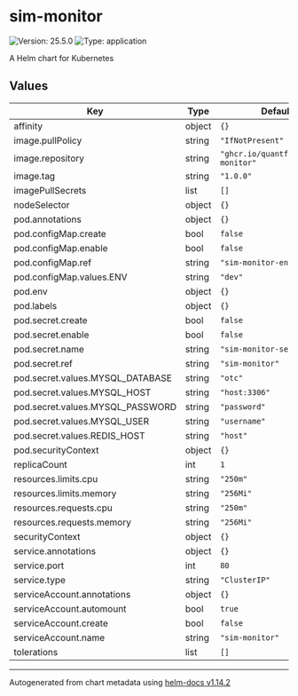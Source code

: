 # sim-monitor

![Version: 25.5.0](https://img.shields.io/badge/Version-25.5.0-informational?style=flat-square) ![Type: application](https://img.shields.io/badge/Type-application-informational?style=flat-square)

A Helm chart for Kubernetes

## Values

| Key | Type | Default | Description |
|-----|------|---------|-------------|
| affinity | object | `{}` |  |
| image.pullPolicy | string | `"IfNotPresent"` |  |
| image.repository | string | `"ghcr.io/quantfitech/sim-monitor"` |  |
| image.tag | string | `"1.0.0"` |  |
| imagePullSecrets | list | `[]` |  |
| nodeSelector | object | `{}` |  |
| pod.annotations | object | `{}` |  |
| pod.configMap.create | bool | `false` |  |
| pod.configMap.enable | bool | `false` |  |
| pod.configMap.ref | string | `"sim-monitor-environment"` |  |
| pod.configMap.values.ENV | string | `"dev"` |  |
| pod.env | object | `{}` |  |
| pod.labels | object | `{}` |  |
| pod.secret.create | bool | `false` |  |
| pod.secret.enable | bool | `false` |  |
| pod.secret.name | string | `"sim-monitor-secrets"` |  |
| pod.secret.ref | string | `"sim-monitor"` |  |
| pod.secret.values.MYSQL_DATABASE | string | `"otc"` |  |
| pod.secret.values.MYSQL_HOST | string | `"host:3306"` |  |
| pod.secret.values.MYSQL_PASSWORD | string | `"password"` |  |
| pod.secret.values.MYSQL_USER | string | `"username"` |  |
| pod.secret.values.REDIS_HOST | string | `"host"` |  |
| pod.securityContext | object | `{}` |  |
| replicaCount | int | `1` |  |
| resources.limits.cpu | string | `"250m"` |  |
| resources.limits.memory | string | `"256Mi"` |  |
| resources.requests.cpu | string | `"250m"` |  |
| resources.requests.memory | string | `"256Mi"` |  |
| securityContext | object | `{}` |  |
| service.annotations | object | `{}` |  |
| service.port | int | `80` |  |
| service.type | string | `"ClusterIP"` |  |
| serviceAccount.annotations | object | `{}` |  |
| serviceAccount.automount | bool | `true` |  |
| serviceAccount.create | bool | `false` |  |
| serviceAccount.name | string | `"sim-monitor"` |  |
| tolerations | list | `[]` |  |

----------------------------------------------
Autogenerated from chart metadata using [helm-docs v1.14.2](https://github.com/norwoodj/helm-docs/releases/v1.14.2)
